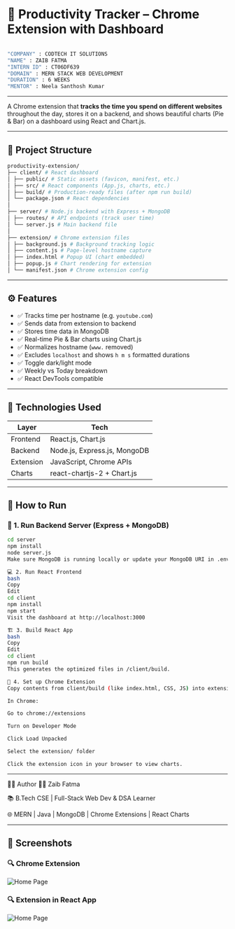 # 🧠 Productivity Tracker – Chrome Extension with Dashboard
```bash

"COMPANY" : CODTECH IT SOLUTIONS
"NAME" : ZAIB FATMA
"INTERN ID" : CT06DF639
"DOMAIN" : MERN STACK WEB DEVELOPMENT
"DURATION" : 6 WEEKS
"MENTOR" : Neela Santhosh Kumar

```
---
A Chrome extension that **tracks the time you spend on different websites** throughout the day, stores it on a backend, and shows beautiful charts (Pie & Bar) on a dashboard using React and Chart.js.

---

## 📁 Project Structure
```bash
productivity-extension/
├── client/ # React dashboard
│ ├── public/ # Static assets (favicon, manifest, etc.)
│ ├── src/ # React components (App.js, charts, etc.)
│ ├── build/ # Production-ready files (after npm run build)
│ └── package.json # React dependencies
│
├── server/ # Node.js backend with Express + MongoDB
│ ├── routes/ # API endpoints (track user time)
│ └── server.js # Main backend file
│
├── extension/ # Chrome extension files
│ ├── background.js # Background tracking logic
│ ├── content.js # Page-level hostname capture
│ ├── index.html # Popup UI (chart embedded)
│ ├── popup.js # Chart rendering for extension
│ └── manifest.json # Chrome extension config

```
---

## ⚙️ Features

- ✅ Tracks time per hostname (e.g. `youtube.com`)
- ✅ Sends data from extension to backend
- ✅ Stores time data in MongoDB
- ✅ Real-time Pie & Bar charts using Chart.js
- ✅ Normalizes hostname (`www.` removed)
- ✅ Excludes `localhost` and shows `h m s` formatted durations
- ✅ Toggle dark/light mode
- ✅ Weekly vs Today breakdown
- ✅ React DevTools compatible

---

## 🧪 Technologies Used

| Layer         | Tech                          |
|--------------|-------------------------------|
| Frontend      | React.js, Chart.js            |
| Backend       | Node.js, Express.js, MongoDB  |
| Extension     | JavaScript, Chrome APIs       |
| Charts        | react-chartjs-2 + Chart.js    |

---

## 🚀 How to Run

### 🧩 1. Run Backend Server (Express + MongoDB)

```bash
cd server
npm install
node server.js
Make sure MongoDB is running locally or update your MongoDB URI in .env.

💻 2. Run React Frontend
bash
Copy
Edit
cd client
npm install
npm start
Visit the dashboard at http://localhost:3000

🏗️ 3. Build React App
bash
Copy
Edit
cd client
npm run build
This generates the optimized files in /client/build.

🔌 4. Set up Chrome Extension
Copy contents from client/build (like index.html, CSS, JS) into extension/ folder.

In Chrome:

Go to chrome://extensions

Turn on Developer Mode

Click Load Unpacked

Select the extension/ folder

Click the extension icon in your browser to view charts.
```
---

🙋‍♀️ Author
👩‍💻 Zaib Fatma

📚 B.Tech CSE | Full-Stack Web Dev & DSA Learner

🌐 MERN | Java | MongoDB | Chrome Extensions | React Charts

---

## 📸 Screenshots

### 🔍 Chrome Extension
![Home Page](Screenshot/in_google_extension.png)

### 🔍 Extension in React App
![Home Page](Screenshot/in_react_app.png)
